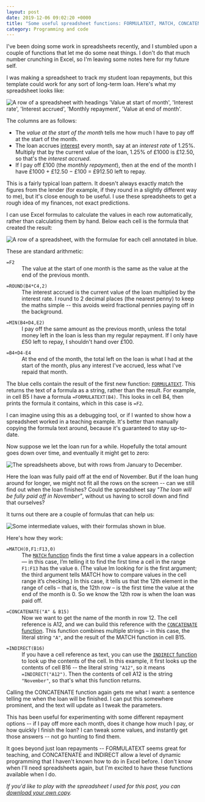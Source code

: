 ```yaml
---
layout: post
date: 2019-12-06 09:02:20 +0000
title: "Some useful spreadsheet functions: FORMULATEXT, MATCH, CONCATENATE and INDIRECT"
category: Programming and code
---
```


I've been doing some work in spreadsheets recently, and I stumbled upon a couple of functions that let me do some neat things.
I don't do that much number crunching in Excel, so I'm leaving some notes here for my future self.

I was making a spreadsheet to track my student loan repayments, but this template could work for any sort of long-term loan.
Here's what my spreadsheet looks like:

<img src="/images/2019/spreadsheet_headings.png" alt="A row of a spreadsheet with headings 'Value at start of month', 'Interest rate', 'Interest accrued', 'Monthly repayment', 'Value at end of month'.">

The columns are as follows:

-   The *value at the start of the month* tells me how much I have to pay off at the start of the month.
-   The loan accrues [interest] every month, say at an *interest rate* of 1.25%.
    Multiply that by the current value of the loan, 1.25% of £1000 is £12.50, so that's the *interest accrued*.
-   If I pay off £100 (the *monthly repayment*), then at the end of the month I have £1000 + £12.50 &minus; £100 = £912.50 left to repay.

[interest]: https://en.wikipedia.org/wiki/Interest

This is a fairly typical loan pattern.
It doesn't always exactly match the figures from the lender (for example, if they round in a slightly different way to me), but it's close enough to be useful.
I use these spreadsheets to get a rough idea of my finances, not exact predictions.

I can use Excel formulas to calculate the values in each row automatically, rather than calculating them by hand.
Below each cell is the formula that created the result:

<img src="/images/2019/spreadsheet_onerow.png" alt="A row of a spreadsheet, with the formulae for each cell annotated in blue.">

These are standard arithmetic:

<style>
  dd:not(:last-child) {
    margin-bottom: 1em;
  }
</style>

<dl>
  <dt><code>=F2</code></dt>
  <dd>
    The value at the start of one month is the same as the value at the end of the previous month.
  </dd>

  <dt><code>=ROUND(B4*C4,2)</code></dt>
  <dd>
    The interest accrued is the current value of the loan multiplied by the interest rate.
    I round to 2 decimal places (the nearest penny) to keep the maths simple -- this avoids weird fractional pennies paying off in the background.
  </dd>

  <dt><code>=MIN(B4+D4,E2)</code></dt>
  <dd>
    I pay off the same amount as the previous month, unless the total money left in the loan is less than my regular repayment.
    If I only have £50 left to repay, I shouldn't hand over £100.
  </dd>

  <dt><code>=B4+D4-E4</code></dt>
  <dd>
    At the end of the month, the total left on the loan is what I had at the start of the month, plus any interest I've accrued, less what I've repaid that month.
  </dd>
</dl>

The blue cells contain the result of the first new function: [`FORMULATEXT`][FORMULATEXT].
This returns the text of a formula as a string, rather than the result.
For example, in cell B5 I have a formula `=FORMULATEXT(B4)`.
This looks in cell B4, then prints the formula it contains, which in this case is `=F2`.

I can imagine using this as a debugging tool, or if I wanted to show how a spreadsheet worked in a teaching example.
It's better than manually copying the formula text around, because it's guaranteed to stay up-to-date.

[FORMULATEXT]: https://support.office.com/en-us/article/FORMULATEXT-function-0A786771-54FD-4AE2-96EE-09CDA35439C8

Now suppose we let the loan run for a while.
Hopefully the total amount goes down over time, and eventually it might get to zero:

<img src="/images/2019/spreadsheet_manyrows.png" alt="The spreadsheets above, but with rows from January to December.">

Here the loan was fully paid off at the end of November.
But if the loan hung around for longer, we might not fit all the rows on the screen -- can we still find out when the loan finishes?
Could the spreadsheet say *"The loan will be fully paid off in November"*, without us having to scroll down and find that ourselves?

It turns out there are a couple of formulas that can help us:

<img src="/images/2019/spreadsheet_summary.png" alt="Some intermediate values, with their formulas shown in blue.">

Here's how they work:

<dl>
  <dt><code>=MATCH(0,F1:F13,0)</code></dt>
  <dd>
    The <a href="https://support.office.com/en-us/article/MATCH-function-E8DFFD45-C762-47D6-BF89-533F4A37673A"><code>MATCH</code> function</a> finds the first time a value appears in a collection &mdash; in this case, I&rsquo;m telling it to find the first time a cell in the range <code>F1:F13</code> has the value <code>0</code>.
    (The value Im looking for is the first argument; the third argument tells MATCH how to compare values in the cell range it&rsquo;s checking.)
    In this case, it tells us that the 12th element in the range of cells &ndash; that is, the 12th row &ndash; is the first time the value at the end of the month is 0.
    So we know the 12th row is when the loan was paid off.
  </dd>

  <dt><code>=CONCATENATE("A" & B15)</code></dt>
  <dd>
    Now we want to get the name of the month in row 12.
    The cell reference is A12, and we can build this reference with the <a href="https://support.office.com/en-us/article/CONCATENATE-function-8F8AE884-2CA8-4F7A-B093-75D702BEA31D"><code>CONCATENATE</code> function</a>.
    This function combines multiple strings &ndash; in this case, the literal string <code>"A"</code>, and the result of the MATCH function in cell B15.
  </dd>

  <dt><code>=INDIRECT(B16)</code></dt>
  <dd>
    If you have a cell reference as text, you can use the <a href="https://support.office.com/en-us/article/INDIRECT-function-474B3A3A-8A26-4F44-B491-92B6306FA261"><code>INDIRECT</code> function</a> to look up the contents of the cell.
    In this example, it first looks up the contents of cell B16 -- the literal string <code>"A12"</code>, so it means <code>=INDIRECT("A12")</code>.
    Then the contents of cell A12 is the string <code>"November"</code>, so that's what this function returns.
  </dd>
</dl>

Calling the CONCATENATE function again gets me what I want: a sentence telling me when the loan will be finished.
I can put this somewhere prominent, and the text will update as I tweak the parameters.

This has been useful for experimenting with some different repayment options -- if I pay off more each month, does it change how much I pay, or how quickly I finish the loan?
I can tweak some values, and instantly get those answers -- not go hunting to find them.

It goes beyond just loan repayments -- FORMULATEXT seems great for teaching, and CONCATENATE and INDIRECT allow a level of dynamic programming that I haven't known how to do in Excel before.
I don't know when I'll need spreadsheets again, but I'm excited to have these functions available when I do.

*If you'd like to play with the spreadsheet I used for this post, you can [download your own copy](/files/example_loan.xlsx).*
